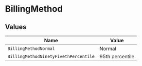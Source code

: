 # BillingMethod


## Values

| Name                                  | Value                                 |
| ------------------------------------- | ------------------------------------- |
| `BillingMethodNormal`                 | Normal                                |
| `BillingMethodNinetyFivethPercentile` | 95th percentile                       |